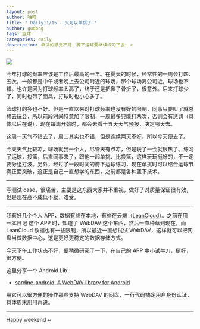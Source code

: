 ```yaml
---
layout: post
author: 咕咚
title: " Daily11/15 - 又可以单挑了~"
author: gudong
tags: 篮球
categories: daily
description: 单挑的感觉不错，胯下运球要继续练习下去~ ✊
---
```


![](https://i.loli.net/2019/11/15/MRsnmU8bSzdagVX.jpg)

今年打球的频率应该是工作后最高的一年。在夏天的时候，经常性的一周会打四、五次，一般都是中午或者晚上去公司附近的球场，那个球场离公司近，球场也不错。也许是因为打球频率太高了，终于还是把鼻子骨折了，很意外。后来打球少了，同时也带了面具，打球时也小心多了。

篮球打的多也不好。但是一直以来对打球频率也没有好的限制，同事只要叫了就总想去玩会，所以前段时间特意加了限制，一周最多只能打两次，否则会有惩罚（具体以后在说），现在每周开始时，都会去看十五天天气预报，决定哪天去。

这周一天气不错去了，周二其实也不错，但是连续两天不好，所以今天便去了。

今天天气比较凉，球场就我一个人，尽管天有点凉，但是玩了一会就很热了。练习了运球，投篮，后来同事来了，跟他一起单挑、比投篮，这样玩玩挺好的，不一定要分组打波。另外，经过了一段时间的胯下运球练习，现在单挑时可以结合运球节奏正面突破，这正是自己一直想学的东西，之前都是各种篮下技术。

---

写测试 case，很痛苦，主要是这东西大家并不重视，做好了对质量保证很有效，但是现在高不成低不就，难受。

---

我有好几个个人 APP，数据有些在本地，有些在云端（[LeanCloud](https://leancloud.cn/)）。之前在用 一本日记 这个 APP 时，知道了 WebDAV 这个东西，然后一直种草到现在，而 LeanCloud 数据也有一些限制，所以最近一直想试试 WebDAV，这样就可以把网盘当做数据中心，这是更好更稳定的数据存储方式。

今天下午工作状态不好，便稍微研究了一下，在自己的 APP 中小试牛刀，挺好，很方便。

这里分享一个 Android Lib：

* [sardine\-android: A WebDAV library for Android](https://github.com/thegrizzlylabs/sardine-android) 

用它可以很方便的操作那些支持 WebDAV 的网盘，一行代码搞定用户身份认证，具体周末用用再说。

---

Happy weekend ~
